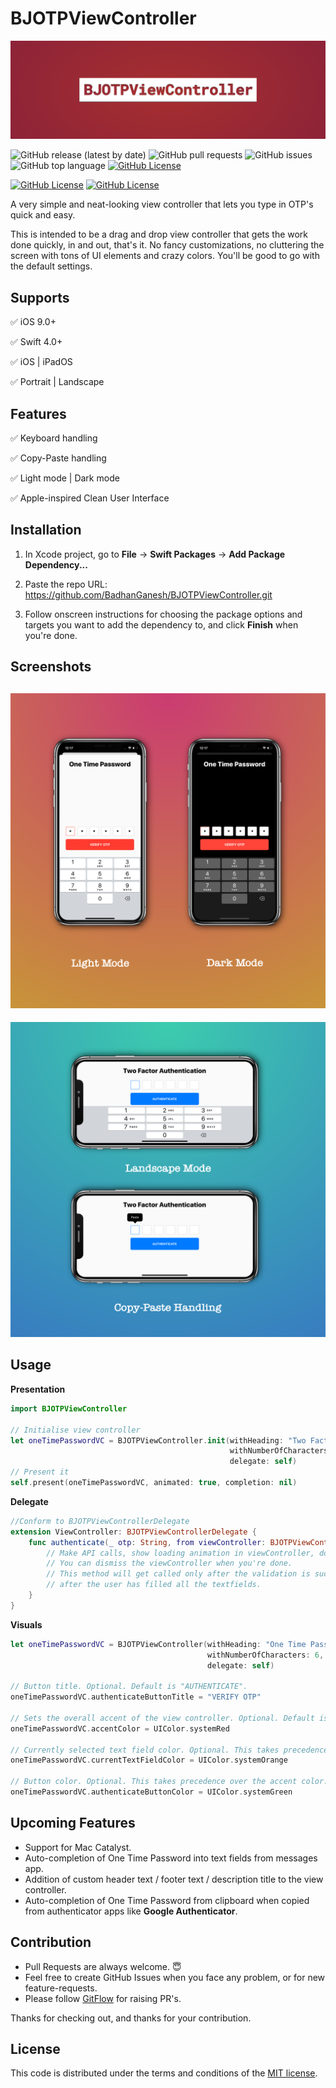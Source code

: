 # BJOTPViewController

![BJOTPViewController Banner](banner.png)

![GitHub release (latest by date)](https://img.shields.io/github/v/release/BadhanGanesh/BJOTPViewController)
![GitHub pull requests](https://img.shields.io/github/issues-pr/BadhanGanesh/BJOTPViewController)
![GitHub issues](https://img.shields.io/github/issues/BadhanGanesh/BJOTPViewController)
![GitHub top language](https://img.shields.io/github/languages/top/BadhanGanesh/BJOTPViewController?color=green)
[![GitHub License](https://img.shields.io/github/license/BadhanGanesh/BJOTPViewController)](https://github.com/BadhanGanesh/BJOTPViewController/blob/master/LICENSE)

[![GitHub License](https://img.shields.io/static/v1?label=Profile&message=StackOverflow&color=orange)](https://stackoverflow.com/users/5912335/badhanganesh?tab=profile)
[![GitHub License](https://img.shields.io/twitter/follow/badhanganesh?style=social)](https://twitter.com/intent/follow?screen_name=badhanganesh)


A very simple and neat-looking view controller that lets you type in OTP's quick and easy.

This is intended to be a drag and drop view controller that gets the work done quickly, in and out, that's it. No fancy customizations, no cluttering the screen with tons of UI elements and crazy colors. You'll be good to go with the default settings.


## Supports

✅ iOS 9.0+

✅ Swift 4.0+

✅ iOS | iPadOS

✅ Portrait | Landscape


## Features

✅ Keyboard handling

✅ Copy-Paste handling

✅ Light mode | Dark mode

✅ Apple-inspired Clean User Interface


## Installation

1. In Xcode project, go to **File** → **Swift Packages** → **Add Package Dependency...**

2. Paste the repo URL: https://github.com/BadhanGanesh/BJOTPViewController.git

3. Follow onscreen instructions for choosing the package options and targets you want to add the dependency to, and click **Finish** when you're done. 


## Screenshots

![App Screens 1](app_screens_1.png)
-----
![App Screens 2](app_screens_2.png)


## Usage

**Presentation**

```swift
import BJOTPViewController

// Initialise view controller
let oneTimePasswordVC = BJOTPViewController.init(withHeading: "Two Factor Authentication",
                                                 withNumberOfCharacters: 6,
                                                 delegate: self)
// Present it
self.present(oneTimePasswordVC, animated: true, completion: nil)
```

**Delegate**

```swift
//Conform to BJOTPViewControllerDelegate
extension ViewController: BJOTPViewControllerDelegate {
    func authenticate(_ otp: String, from viewController: BJOTPViewController) {
        // Make API calls, show loading animation in viewController, do whatever you want.
        // You can dismiss the viewController when you're done.
        // This method will get called only after the validation is successful, i.e.,
        // after the user has filled all the textfields.
    }
}
```

**Visuals**

```swift
let oneTimePasswordVC = BJOTPViewController(withHeading: "One Time Password",
                                            withNumberOfCharacters: 6,
                                            delegate: self)
                                            
// Button title. Optional. Default is "AUTHENTICATE".
oneTimePasswordVC.authenticateButtonTitle = "VERIFY OTP"

// Sets the overall accent of the view controller. Optional. Default is system blue.
oneTimePasswordVC.accentColor = UIColor.systemRed

// Currently selected text field color. Optional. This takes precedence over the accent color.
oneTimePasswordVC.currentTextFieldColor = UIColor.systemOrange

// Button color. Optional. This takes precedence over the accent color.
oneTimePasswordVC.authenticateButtonColor = UIColor.systemGreen
```


## Upcoming Features

- Support for Mac Catalyst.
- Auto-completion of One Time Password into text fields from messages app.
- Addition of custom header text / footer text / description title to the view controller.
- Auto-completion of One Time Password from clipboard when copied from authenticator apps like **Google Authenticator**.


## Contribution

- Pull Requests are always welcome. 😇
- Feel free to create GitHub Issues when you face any problem, or for new feature-requests.
- Please follow [GitFlow](https://nvie.com/posts/a-successful-git-branching-model/) for raising PR's.

Thanks for checking out, and thanks for your contribution.

## License

This code is distributed under the terms and conditions of the [MIT license](LICENSE).
